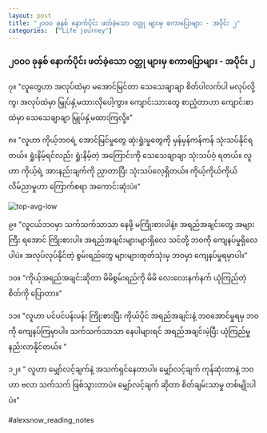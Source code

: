 ```yaml
---
layout: post
title: "၂၀၀၀ ခုနှစ် နောက်ပိုင်း ဖတ်ခဲ့သော ဝတ္တု များမှ စကာပြောများ - အပိုင်း ၂"
categories:  ["Life journey"]
---
```


### ၂၀၀၀ ခုနှစ် နောက်ပိုင်း ဖတ်ခဲ့သော ဝတ္တု များမှ စကာပြောများ - အပိုင်း ၂

၇။ "လူတွေဟာ အလုပ်ထဲမှာ မအောင်မြင်တာ သေသေချာချာ စိတ်ပါလက်ပါ မလုပ်လို့ကွ၊ အလုပ်ထဲမှာ မြှုပ်နှံ့မထားလိုပေါ့ကွာ။ ကျောင်းသားတွေ စာညံ့တာဟာ ကျောင်းစာထဲမှာ သေသေချာချာ မြှုပ်နှံ့မထားကြလို့။"

၈။ "လူဟာ ကိုယ့်ဘဝရဲ့ အောင်မြင်မှုတွေ ဆုံးရှုံးမှုတွေကို မှန်မှန်ကန်ကန် သုံးသပ်နိုင်ရတယ်။ ရှုံးနိမ့်ရင်လည်း ရှုံးနိမ့်တဲ့ အကြောင်းကို သေသေချာချာ သုံးသပ်ဝံ့ ရတယ်။ လူဟာ ကိုယ့်ရဲ့ အားနည်းချက်ကို ညှာတာပြီး သုံးသပ်လေ့ရှိတယ်။ ကိုယ့်ကိုယ်ကိုယ် လိမ်ညာမှုဟာ ကြောက်စရာ အကောင်းဆုံးပဲ။"

<!-- more -->
<img src="http://drive.google.com/uc?export=view&id=1QNK6r-jZSuAm5jdOkcuW0EP3smeqiMFb" alt="top-avg-low">

၉။ "လူငယ်ဘဝမှာ သက်သက်သာသာ နေဖို့ မကြိုးစားပါနဲ့။ အရည်အချင်းတွေ အများကြီး ရအောင် ကြိုးစားပါ။ အရည်အချင်းများများရှိလေ သင်တို့ ဘဝကို ကျေနပ်မှုရှိလေပါပဲ။ အလုပ်လုပ်နိုင်တဲ့ စွမ်းရည်တွေ များများထုတ်သုံးမှ ဘဝမှာ ကျေနပ်မှုရမှာပါ။"

၁၀။ "ကိုယ့်အရည်အချင်းဆိုတာ မိမိစွမ်းရည်ကို မိမိ လေးလေးနက်နက် ယုံကြည်တဲ့ စိတ်ကို ပြောတာ။"

၁၁။ "လူဟာ ပင်ပင်ပန်းပန်း ကြိုးစားပြီး ကိုယ်ပိုင် အရည်အချင်းနဲ့ ဘဝအောင်မှုရမှ ဘဝကို ကျေနပ်ကြမှာပါ။ သက်သက်သာသာ နေပါများရင် အရည်အချင်းမဲ့ပြီး ယုံကြည်မှုနည်းလာနိုင်တယ်။ "

၁၂။ " လူဟာ မျှော်လင့်ချက်နဲ့ အသက်ရှင်နေတာပါ။ မျှော်လင့်ချက် ကုန်ဆုံးတာနဲ့ ဘဝဟာ ဗလာ သက်သက် ဖြစ်သွားတာပဲ။ မျှော်လင့်ချက် ဆိုတာ စိတ်ချမ်းသာမှု တစ်မျိုးပါပဲ။"

#alexsnow_reading_notes
